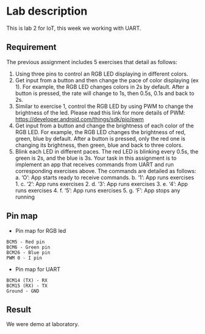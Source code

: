# Lab description #
This is lab 2 for IoT, this week we working with UART.
## Requirement ##
The previous assignment includes 5 exercises that detail as follows:
1. Using three pins to control an RGB LED displaying in different colors.
2. Get input from a button and then change the pace of color displaying (ex 1). For
example, the RGB LED changes colors in 2s by default. After a button is pressed, the rate
will change to 1s, then 0.5s, 0.1s and back to 2s.
3. Similar to exercise 1, control the RGB LED by using PWM to change the brightness of
the led. Please read this link for more details of PWM:
https://developer.android.com/things/sdk/pio/pwm
4. Get input from a button and change the brightness of each color of the RGB LED. For
example, the RGB LED changes the brightness of red, green, blue by default. After a
button is pressed, only the red one is changing its brightness, then green, blue and back
to three colors.
5. Blink each LED in different paces. The red LED is blinking every 0.5s, the green is 2s,
and the blue is 3s.
Your task in this assignment is to implement an app that receives commands from UART
and run corresponding exercises above. The commands are detailed as follows:
a. ‘O’: App starts ready to receive commands.
b. ‘1’: App runs exercises 1.
c. ‘2’: App runs exercises 2.
d. ‘3’: App runs exercises 3.
e. ‘4’: App runs exercises 4.
f. ‘5’: App runs exercises 5.
g. ‘F’: App stops any running
## Pin map ##
* Pin map for RGB led
```
BCM5 - Red pin
BCM6 - Green pin
BCM26 - Blue pin
PWM 0 - I pin
```
* Pin map for UART
```
BCM14 (TX) - RX
BCM15 (RX) - TX
Ground - GND
```
## Result ##
We were demo at laboratory.
